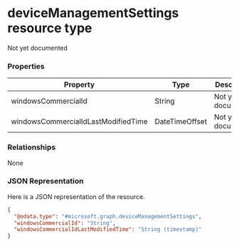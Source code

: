 ﻿# deviceManagementSettings resource type

Not yet documented
### Properties
|Property|Type|Description|
|---|---|---|
|windowsCommercialId|String|Not yet documented|
|windowsCommercialIdLastModifiedTime|DateTimeOffset|Not yet documented|

### Relationships
None
### JSON Representation
Here is a JSON representation of the resource.
<!-- {
  "blockType": "resource",
  "keyProperty": "id",
  "@odata.type": "microsoft.graph.deviceManagementSettings"
}
-->
```json
{
  "@odata.type": "#microsoft.graph.deviceManagementSettings",
  "windowsCommercialId": "String",
  "windowsCommercialIdLastModifiedTime": "String (timestamp)"
}
```



